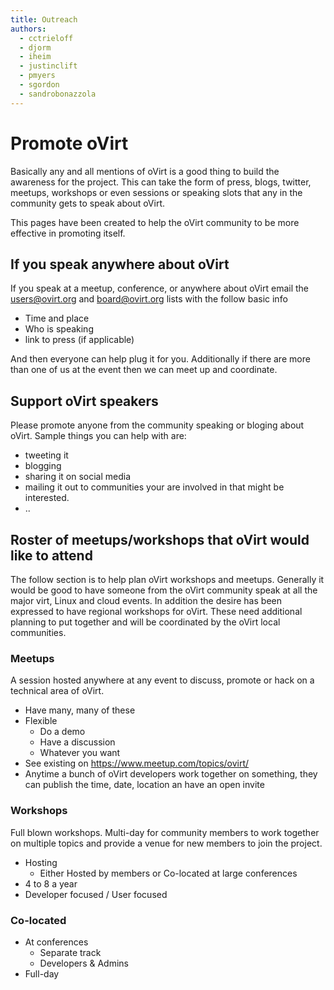```yaml
---
title: Outreach
authors:
  - cctrieloff
  - djorm
  - iheim
  - justinclift
  - pmyers
  - sgordon
  - sandrobonazzola
---
```


# Promote oVirt

Basically any and all mentions of oVirt is a good thing to build the awareness for the project.
This can take the form of press, blogs, twitter, meetups, workshops or even sessions or speaking slots that any in the community gets to speak about oVirt.

This pages have been created to help the oVirt community to be more effective in promoting itself.

## If you speak anywhere about oVirt

If you speak at a meetup, conference, or anywhere about oVirt email the users@ovirt.org and board@ovirt.org lists with the follow basic info

*   Time and place
*   Who is speaking
*   link to press (if applicable)

And then everyone can help plug it for you.
Additionally if there are more than one of us at the event then we can meet up and coordinate.

## Support oVirt speakers

Please promote anyone from the community speaking or bloging about oVirt.
Sample things you can help with are:

*   tweeting it
*   blogging
*   sharing it on social media
*   mailing it out to communities your are involved in that might be interested.
*   ..

## Roster of meetups/workshops that oVirt would like to attend

The follow section is to help plan oVirt workshops and meetups.
Generally it would be good to have someone from the oVirt community speak at all the major virt, Linux and cloud events.
In addition the desire has been expressed to have regional workshops for oVirt.
These need additional planning to put together and will be coordinated by the oVirt local communities.


### Meetups

A session hosted anywhere at any event to discuss, promote or hack on a technical area of oVirt.

*   Have many, many of these
*   Flexible
    -   Do a demo
    -   Have a discussion
    -   Whatever you want
*   See existing on https://www.meetup.com/topics/ovirt/
*   Anytime a bunch of oVirt developers work together on something, they can publish the time, date, location an have an open invite

### Workshops

Full blown workshops. Multi-day for community members to work together on multiple topics and provide a venue for new members to join the project.

*   Hosting
    -   Either Hosted by members or Co-located at large conferences
*   4 to 8 a year
*   Developer focused / User focused

### Co-located

*   At conferences
    -   Separate track
    -   Developers & Admins
*   Full-day
